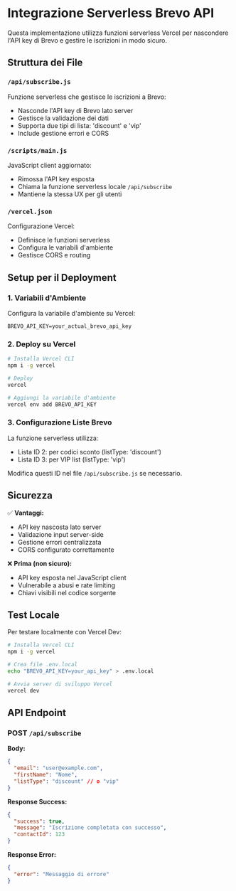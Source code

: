 # Integrazione Serverless Brevo API

Questa implementazione utilizza funzioni serverless Vercel per nascondere l'API key di Brevo e gestire le iscrizioni in modo sicuro.

## Struttura dei File

### `/api/subscribe.js`
Funzione serverless che gestisce le iscrizioni a Brevo:
- Nasconde l'API key di Brevo lato server
- Gestisce la validazione dei dati
- Supporta due tipi di lista: 'discount' e 'vip'
- Include gestione errori e CORS

### `/scripts/main.js`
JavaScript client aggiornato:
- Rimossa l'API key esposta
- Chiama la funzione serverless locale `/api/subscribe`
- Mantiene la stessa UX per gli utenti

### `/vercel.json`
Configurazione Vercel:
- Definisce le funzioni serverless
- Configura le variabili d'ambiente
- Gestisce CORS e routing

## Setup per il Deployment

### 1. Variabili d'Ambiente
Configura la variabile d'ambiente su Vercel:
```
BREVO_API_KEY=your_actual_brevo_api_key
```

### 2. Deploy su Vercel
```bash
# Installa Vercel CLI
npm i -g vercel

# Deploy
vercel

# Aggiungi la variabile d'ambiente
vercel env add BREVO_API_KEY
```

### 3. Configurazione Liste Brevo
La funzione serverless utilizza:
- Lista ID 2: per codici sconto (listType: 'discount')
- Lista ID 3: per VIP list (listType: 'vip')

Modifica questi ID nel file `/api/subscribe.js` se necessario.

## Sicurezza

✅ **Vantaggi:**
- API key nascosta lato server
- Validazione input server-side
- Gestione errori centralizzata
- CORS configurato correttamente

❌ **Prima (non sicuro):**
- API key esposta nel JavaScript client
- Vulnerabile a abusi e rate limiting
- Chiavi visibili nel codice sorgente

## Test Locale

Per testare localmente con Vercel Dev:
```bash
# Installa Vercel CLI
npm i -g vercel

# Crea file .env.local
echo "BREVO_API_KEY=your_api_key" > .env.local

# Avvia server di sviluppo Vercel
vercel dev
```

## API Endpoint

### POST `/api/subscribe`

**Body:**
```json
{
  "email": "user@example.com",
  "firstName": "Nome",
  "listType": "discount" // o "vip"
}
```

**Response Success:**
```json
{
  "success": true,
  "message": "Iscrizione completata con successo",
  "contactId": 123
}
```

**Response Error:**
```json
{
  "error": "Messaggio di errore"
}
```